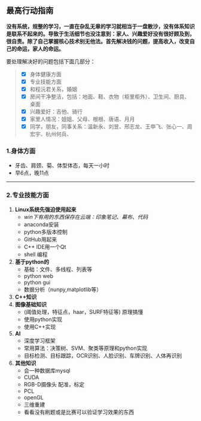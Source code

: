 ## 最高行动指南

**没有系统，规整的学习，一直在杂乱无章的学习就相当于一盘散沙，没有体系知识是联系不起来的。导致于生活细节也没注意到：家人、兴趣爱好没有很好顾及到，很自责。除了自己掌握核心技术别无他法。首先解决钱的问题，提高收入，改变自己的命运，家人的命运。**

要处理解决好的问题包括下面几部分：
> - [x] 身体健康方面
> - [x] 专业技能方面
> - [x] 和程沅君关系，婚姻
> - [x] 房间干净整洁，包括：地面、鞋、衣物（柜里柜外）、卫生间、厨具、桌面
> - [x] 兴趣爱好：吉他、骑行
> - [x] 家里人情况：姐姐、父母、根根、唐语、月月
> - [x] 同学，朋友，同事关系：温新永、刘昱、邢志龙、王申飞、张心一、周宏宇、杭州何兵、

### 1.身体方面
* 牙齿、肩颈、菊、体型体态，每天一小时
* 早6点，晚11点

---
### 2.专业技能方面
1. **Linux系统先强迫使用起来**
    * *win下有用的东西保存在云端：印象笔记、幕布、代码*
    * anaconda安装
    * python多版本控制
    * GitHub用起来
    * C++ IDE用一个Qt
    * shell 编程
2. **基于python的**
    *  基础：文件、多线程、列表等
    *  python web
    *  python gui
    *  数据分析（nunpy,matplotlib等）
3. **C++知识**
3. **图像基础知识**
    * (阈值处理，特征点，haar，SURF特征等) 原理搞懂
    * 使用python实现
    * 使用C++实现
4. **AI**
    *  深度学习框架
    *  常用算法：决策树、SVM、聚类等原理和python实现
    *  目标检测、目标跟踪，OCR识别、人脸识别、车牌识别、人体再识别
5. **其他知识**
    * 会一种数据库mysql
    * CUDA
    * RGB-D摄像头 配准，标定
    * PCL
    * openGL
    * 三维重建
    * 看看没有刷题或是比赛可以验证学习效果的东西